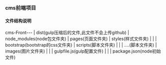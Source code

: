 ### cms前端项目

#### 文件结构说明

cms-Front---
           |
          dist(gulp压缩后的文件,此文件不会上传github)
           |
          node_modules(node包文件夹)
           |
          pages(页面文件夹)
           |
          styles(样式文件夹)
           |        |
           |       bootstrap(bootstrap的css文件夹)
           |
          scripts(脚本文件夹)
           |        |
           |       ....(脚本文件夹)
           |
          images(图片文件夹)
           |
           |
           |
          gulpfile.js(gulp配置文件)
           |
           |
           |
          package.json(node初始文件)
